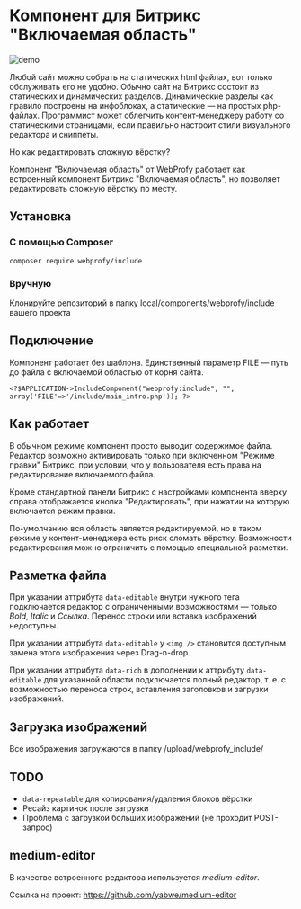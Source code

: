 # Компонент для Битрикс "Включаемая область"

![demo](https://nukinuki.github.io/include/img/edit_demo.gif)

Любой сайт можно собрать на статических html файлах, вот только обслуживать его не удобно.
Обычно сайт на Битрикс состоит из статических и динамических разделов.
Динамические разделы как правило построены на инфоблоках, а статические — на простых php-файлах.
Программист может облегчить контент-менеджеру работу со статическими страницами, если правильно
настроит стили визуального редактора и сниппеты.

Но как редактировать сложную вёрстку? 

Компонент "Включаемая область" от WebProfy работает как встроенный компонент Битрикс "Включаемая область",
но позволяет редактировать сложную вёрстку по месту.

## Установка

### С помощью Composer

```
composer require webprofy/include
```

### Вручную

Клонируйте репозиторий в папку local/components/webprofy/include вашего проекта

## Подключение

Компонент работает без шаблона. Единственный параметр FILE — путь до файла с включаемой областью от корня сайта.

```
<?$APPLICATION->IncludeComponent("webprofy:include", "", array('FILE'=>'/include/main_intro.php')); ?>
```

## Как работает

В обычном режиме компонент просто выводит содержимое файла.
Редактор возможно активировать только при включенном "Режиме правки" Битрикс,
при условии, что у пользователя есть права на редактирование включаемого файла.

Кроме стандартной панели Битрикс с настройками компонента вверху справа отображается кнопка "Редактировать",
при нажатии на которую включается режим правки.

По-умолчанию вся область является редактируемой, но в таком режиме у контент-менеджера есть риск сломать вёрстку.
Возможности редактирования можно ограничить с помощью специальной разметки.

## Разметка файла

При указании аттрибута `data-editable` внутри нужного тега подключается редактор с ограниченными возможностями —
только *Bold*, *Italic* и *Ссылка*. Перенос строки или вставка изображений недоступны.

При указании аттрибута `data-editable` у `<img />` становится доступным замена этого изображения через Drag-n-drop.

При указании аттрибута `data-rich` в дополнении к аттрибуту `data-editable` для указанной области подключается
полный редактор, т. е. с возможностью переноса строк, вставления заголовков и загрузки изображений.

## Загрузка изображений

Все изображения загружаются в папку /upload/webprofy_include/

## TODO

- `data-repeatable` для копирования/удаления блоков вёрстки
- Ресайз картинок после загрузки
- Проблема с загрузкой больших изображений (не проходит POST-запрос)

## medium-editor

В качестве встроенного редактора используется *medium-editor*.

Ссылка на проект: https://github.com/yabwe/medium-editor



